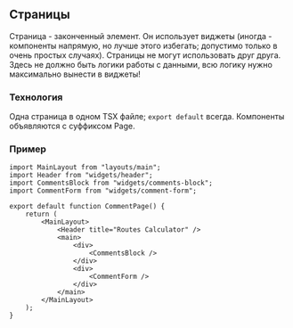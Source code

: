 ## Страницы
Страница - законченный элемент. Он использует виджеты (иногда - компоненты напрямую, но лучше этого избегать; допустимо только в очень простых случаях).
Страницы не могут использовать друг друга. Здесь не должно быть логики работы с данными, всю логику нужно максимально вынести в виджеты!

### Технология
Одна страница в одном TSX файле; `export default` всегда. Компоненты объявляются с суффиксом Page.

### Пример
```tsx
import MainLayout from "layouts/main";
import Header from "widgets/header";
import CommentsBlock from "widgets/comments-block";
import CommentForm from "widgets/comment-form";

export default function CommentPage() {
    return (
        <MainLayout>
            <Header title="Routes Calculator" />
            <main>
                <div>
                    <CommentsBlock />
                </div>
                <div>
                    <CommentForm />
                </div>
            </main>
        </MainLayout>
    );
}
```
